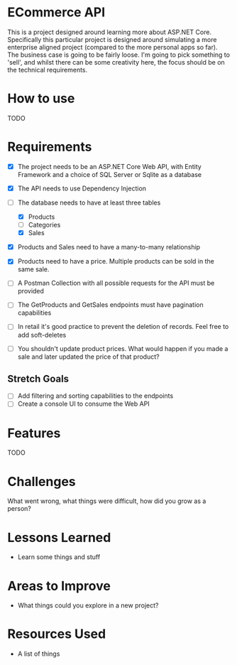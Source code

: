 # ECommerce API

This is a project designed around learning more about ASP.NET Core.  
Specifically this particular project is designed around simulating a more 
enterprise aligned project (compared to the more personal apps so far).  
The business case is going to be fairly loose. I'm going to pick something to 
'sell', and whilst there can be some creativity here, the focus should be on
the technical requirements.

# How to use

TODO

# Requirements

- [X] The project needs to be an ASP.NET Core Web API, with Entity Framework and a choice of SQL Server or Sqlite as a database
- [X] The API needs to use Dependency Injection
- [ ] The database needs to have at least three tables
  - [X] Products
  - [ ] Categories
  - [X] Sales
- [X] Products and Sales need to have a many-to-many relationship
- [X] Products need to have a price. Multiple products can be sold in the same sale. 
- [ ] A Postman Collection with all possible requests for the API must be provided
- [ ] The GetProducts and GetSales endpoints must have pagination capabilities
- [ ] In retail it's good practice to prevent the deletion of records. Feel free to add soft-deletes 
- [ ] You shouldn't update product prices. What would happen if you made a sale and later updated the price of that product?


## Stretch Goals

- [ ] Add filtering and sorting capabilities to the endpoints
- [ ] Create a console UI to consume the Web API

# Features

TODO

# Challenges

What went wrong, what things were difficult, how did you grow as a person?

# Lessons Learned

- Learn some things and stuff

# Areas to Improve

- What things could you explore in a new project?

# Resources Used

- A list of things
